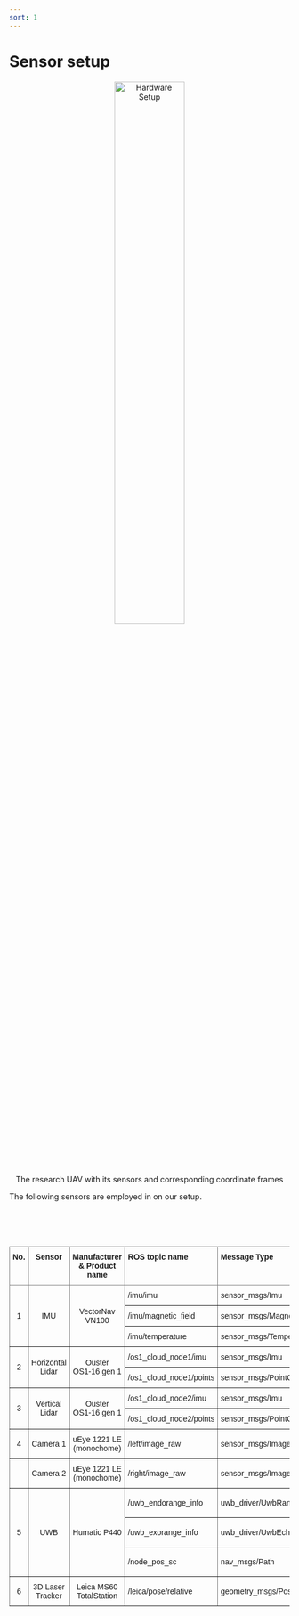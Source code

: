 ```yaml
---
sort: 1
---
```


# Sensor setup

<p align="center">
	<img src="../images/VIRAL_DATASET/hardware.png" alt="Hardware Setup" width="50%"/>
</p>
<p style="text-align: center;">The research UAV with its sensors and corresponding coordinate frames </p>

The following sensors are employed in on our setup.
<style type="text/css">
.tg  {border-collapse:collapse;border-spacing:0;}
.tg td{border-color:black;border-style:solid;border-width:1px;font-family:Arial, sans-serif;font-size:14px;
  overflow:hidden;padding:10px 5px;word-break:normal;}
.tg th{border-color:black;border-style:solid;border-width:1px;font-family:Arial, sans-serif;font-size:14px;
  font-weight:normal;overflow:hidden;padding:10px 5px;word-break:normal;}
.tg .tg-lboi{border-color:inherit;text-align:left;vertical-align:middle}
.tg .tg-9wq8{border-color:inherit;text-align:center;vertical-align:middle}
.tg .tg-c3ow{border-color:inherit;text-align:center;vertical-align:top}
.tg .tg-0pky{border-color:inherit;text-align:left;vertical-align:top}
</style>
<table class="tg">
<thead>
  <tr>
    <th class="tg-c3ow">No.</th>
    <th class="tg-c3ow">Sensor</th>
    <th class="tg-c3ow">Manufacturer<br>&amp; Product name</th>
    <th class="tg-0pky">ROS topic name</th>
    <th class="tg-0pky">Message Type</th>
    <th class="tg-0pky">Nominal Rate</th>
  </tr>
</thead>
<tbody>
  <tr>
    <td class="tg-9wq8" rowspan="3">1</td>
    <td class="tg-9wq8" rowspan="3">IMU</td>
    <td class="tg-9wq8" rowspan="3">VectorNav<br>VN100</td>
    <td class="tg-lboi">/imu/imu</td>
    <td class="tg-lboi">sensor_msgs/Imu</td>
    <td class="tg-lboi">385 Hz</td>
  </tr>
  <tr>
    <td class="tg-lboi">/imu/magnetic_field</td>
    <td class="tg-lboi">sensor_msgs/MagneticField</td>
    <td class="tg-lboi">385 Hz</td>
  </tr>
  <tr>
    <td class="tg-lboi">/imu/temperature</td>
    <td class="tg-lboi">sensor_msgs/Temperature</td>
    <td class="tg-lboi">385 Hz</td>
  </tr>
  <tr>
    <td class="tg-9wq8" rowspan="2">2</td>
    <td class="tg-9wq8" rowspan="2">Horizontal Lidar</td>
    <td class="tg-9wq8" rowspan="2">Ouster<br>OS1-16 gen 1</td>
    <td class="tg-lboi">/os1_cloud_node1/imu</td>
    <td class="tg-lboi">sensor_msgs/Imu</td>
    <td class="tg-lboi">100 Hz</td>
  </tr>
  <tr>
    <td class="tg-lboi">/os1_cloud_node1/points</td>
    <td class="tg-lboi">sensor_msgs/PointCloud2</td>
    <td class="tg-lboi">10 Hz</td>
  </tr>
  <tr>
    <td class="tg-9wq8" rowspan="2">3</td>
    <td class="tg-9wq8" rowspan="2">Vertical Lidar</td>
    <td class="tg-9wq8" rowspan="2">Ouster<br>OS1-16 gen 1</td>
    <td class="tg-lboi">/os1_cloud_node2/imu</td>
    <td class="tg-lboi">sensor_msgs/Imu</td>
    <td class="tg-lboi">100 Hz</td>
  </tr>
  <tr>
    <td class="tg-lboi">/os1_cloud_node2/points</td>
    <td class="tg-lboi">sensor_msgs/PointCloud2</td>
    <td class="tg-lboi">10 Hz</td>
  </tr>
  <tr>
    <td class="tg-9wq8">4</td>
    <td class="tg-9wq8">Camera 1</td>
    <td class="tg-9wq8">uEye 1221 LE<br>(monochome)</td>
    <td class="tg-lboi">/left/image_raw</td>
    <td class="tg-lboi">sensor_msgs/Image</td>
    <td class="tg-lboi">10 Hz</td>
  </tr>
  <tr>
    <td class="tg-9wq8"></td>
    <td class="tg-9wq8">Camera 2</td>
    <td class="tg-9wq8">uEye 1221 LE<br>(monochome)</td>
    <td class="tg-lboi">/right/image_raw</td>
    <td class="tg-lboi">sensor_msgs/Image</td>
    <td class="tg-lboi">10 Hz</td>
  </tr>
  <tr>
    <td class="tg-9wq8" rowspan="3">5</td>
    <td class="tg-9wq8" rowspan="3">UWB</td>
    <td class="tg-9wq8" rowspan="3">Humatic P440</td>
    <td class="tg-lboi">/uwb_endorange_info</td>
    <td class="tg-lboi">uwb_driver/UwbRange</td>
    <td class="tg-lboi">68.571 Hz</td>
  </tr>
  <tr>
    <td class="tg-lboi">/uwb_exorange_info</td>
    <td class="tg-lboi">uwb_driver/UwbEcho</td>
    <td class="tg-lboi">5.714 Hz</td>
  </tr>
  <tr>
    <td class="tg-lboi">/node_pos_sc</td>
    <td class="tg-lboi">nav_msgs/Path</td>
    <td class="tg-lboi">5.714 Hz</td>
  </tr>
  <tr>
    <td class="tg-9wq8">6</td>
    <td class="tg-9wq8">3D Laser Tracker</td>
    <td class="tg-9wq8">Leica MS60 TotalStation</td>
    <td class="tg-lboi">/leica/pose/relative</td>
    <td class="tg-lboi">geometry_msgs/PoseStamped</td>
    <td class="tg-lboi">20 Hz</td>
  </tr>
</tbody>
</table>

